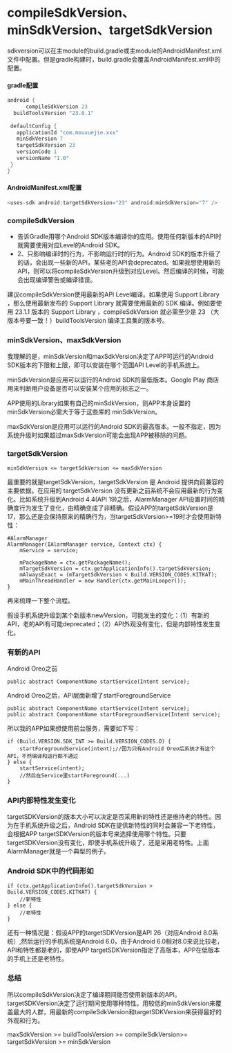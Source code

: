 # compileSdkVersion、minSdkVersion、targetSdkVersion

sdkversion可以在主module的build.gradle或主module的AndroidManifest.xml文件中配置。但是gradle构建时，build.gradle会覆盖AndroidManifest.xml中的配置。

#### gradle配置

```java
android {
      compileSdkVersion 23
  buildToolsVersion "23.0.1"
 
 defaultConfig {
   applicationId "com.mouxuejie.xxx"
   minSdkVersion 7
   targetSdkVersion 23
   versionCode 1
   versionName "1.0"
 }
}
```

#### AndroidManifest.xml配置

```java
<uses-sdk android:targetSdkVersion="23" android:minSdkVersion="7" />
```

### compileSdkVersion

* 告诉Gradle用哪个Android SDK版本编译你的应用。使用任何新版本的API时就需要使用对应Level的Android SDK。
* 2、只影响编译时的行为，不影响运行时的行为。Android SDK的版本升级了的话，会出现一些新的API，某些老的API会deprecated。如果我想使用新的API，则可以将compileSdkVersion升级到对应Level。然后编译的时候，可能会出现编译警告或编译错误。

建议compileSdkVersion使用最新的API Level编译。如果使用 Support Library ，那么使用最新发布的 Support Library 就需要使用最新的 SDK 编译。例如要使用 23.1.1 版本的 Support Library ，compileSdkVersion 就必需至少是 23 （大版本号要一致！）buildToolsVersion 编译工具集的版本号。

### minSdkVersion、maxSdkVersion

我理解的是，minSdkVersion和maxSdkVersion决定了APP可运行的Android SDK版本的下限和上限，即可以安装在哪个范围API Level的手机系统上。

minSdkVersion是应用可以运行的Android SDK的最低版本。Google Play 商店用来判断用户设备是否可以安装某个应用的标志之一。

APP使用的Library如果有自己的minSdkVersion，则APP本身设置的minSdkVersion必需大于等于这些库的 minSdkVersion。

maxSdkVersion是应用可以运行的Android SDK的最高版本。一般不指定，因为系统升级时如果超过maxSdkVersion可能会出现APP被移除的问题。

### targetSdkVersion

```
minSdkVersion <= targetSdkVersion <= maxSdkVersion
```

最重要的就是targetSdkVersion，targetSdkVersion 是 Android 提供向前兼容的主要依据。在应用的 targetSdkVersion 没有更新之前系统不会应用最新的行为变化。比如系统升级到Android 4.4(API 19)之后，AlarmManager API设置时间的精确度行为发生了变化，由精确变成了非精确。假设APP的targetSdkVersion是17，那么还是会保持原来的精确行为，当targetSdkVersion>=19时才会使用新特性：

```
#AlarmManager
AlarmManager(IAlarmManager service, Context ctx) {
    mService = service;

    mPackageName = ctx.getPackageName();
    mTargetSdkVersion = ctx.getApplicationInfo().targetSdkVersion;
    mAlwaysExact = (mTargetSdkVersion < Build.VERSION_CODES.KITKAT);
    mMainThreadHandler = new Handler(ctx.getMainLooper());
}
```

再来梳理一下整个流程。

假设手机系统升级到某个新版本newVersion，可能发生的变化：（1）有新的API，老的API有可能deprecated；（2）API外观没有变化，但是内部特性发生变化。

### 有新的API

Android Oreo之前

```
public abstract ComponentName startService(Intent service);
```

Android Oreo之后，API层面新增了startForegroundService

```
public abstract ComponentName startService(Intent service);
public abstract ComponentName startForegroundService(Intent service);
```

所以我的APP如果想使用前台服务，需要如下写：

```
if (Build.VERSION.SDK_INT >= Build.VERSION_CODES.O) {
    startForegroundService(intent);//因为只有Android Oreo后系统才有这个API，不然编译和运行都不通过
} else {
    startService(intent);
    //然后在Service里startForeground(...)
}
```

### API内部特性发生变化

targetSDKVersion的版本大小可以决定是否采用新的特性还是维持老的特性。因为在手机系统升级之后，Android SDK在提供新特性的同时会兼容一下老特性，会根据APP targetSDKVersion的版本号来选择使用哪个特性。只要targetSDKVersion没有变化，即使手机系统升级了，还是采用老特性。上面AlarmManager就是一个典型的例子。

### Android SDK中的代码形如

```
if (ctx.getApplicationInfo().targetSdkVersion > Build.VERSION_CODES.KITKAT) {
    //新特性
} else {
    //老特性
}
```

还有一种情况是：假设APP的targetSDKVersion是API 26（对应Android 8.0系统）,然后运行的手机系统是Android 6.0，由于Android 6.0相对8.0来说比较老，API和特性都是老的，即使APP targetSDKVersion指定了高版本，APP在低版本的手机上还是老特性。

### 总结

所以compileSdkVersion决定了编译期间能否使用新版本的API。targetSDKVersion决定了运行期间使用哪种特性。用较低的minSdkVersion来覆盖最大的人群，用最新的compileSdkVersion和targetSDKVersion来获得最好的外观和行为。

maxSdkVersion >= buildToolsVersion >= compileSdkVersion>= targetSdkVersion >= minSdkVersion

